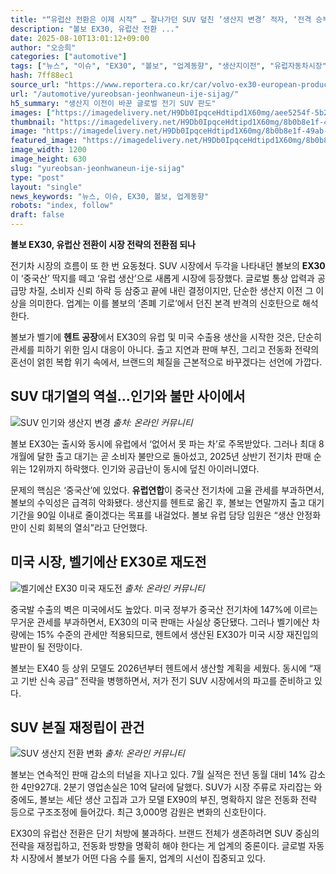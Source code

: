 ```yaml
---
title: "“유럽산 전환은 이제 시작” … 잘나가던 SUV 덮친 ’생산지 변경’ 적자, ‘전격 승부수’ 내건다"
description: "볼보 EX30, 유럽산 전환 ..."
date: 2025-08-10T13:01:12+09:00
author: "오승희"
categories: ["automotive"]
tags: ["뉴스", "이슈", "EX30", "볼보", "업계동향", "생산지이전", "유럽자동차시장"]
hash: 7ff88ec1
source_url: "https://www.reportera.co.kr/car/volvo-ex30-european-production/"
url: "/automotive/yureobsan-jeonhwaneun-ije-sijag/"
h5_summary: "생산지 이전이 바꾼 글로벌 전기 SUV 판도"
images: ["https://imagedelivery.net/H9Db0IpqceHdtipd1X60mg/aee5254f-5b21-4cb4-4a3c-dfa7ce46dd00/public", "https://imagedelivery.net/H9Db0IpqceHdtipd1X60mg/cfe0b056-3ec9-4774-44a0-30e1acc46d00/public", "https://imagedelivery.net/H9Db0IpqceHdtipd1X60mg/8b0b8e1f-49ab-4596-fd9d-40521bba8800/public", "https://imagedelivery.net/H9Db0IpqceHdtipd1X60mg/0a8859b8-a0d9-4f52-2992-86521ca5df00/public"]
thumbnail: "https://imagedelivery.net/H9Db0IpqceHdtipd1X60mg/8b0b8e1f-49ab-4596-fd9d-40521bba8800/public"
image: "https://imagedelivery.net/H9Db0IpqceHdtipd1X60mg/8b0b8e1f-49ab-4596-fd9d-40521bba8800/public"
featured_image: "https://imagedelivery.net/H9Db0IpqceHdtipd1X60mg/8b0b8e1f-49ab-4596-fd9d-40521bba8800/public"
image_width: 1200
image_height: 630
slug: "yureobsan-jeonhwaneun-ije-sijag"
type: "post"
layout: "single"
news_keywords: "뉴스, 이슈, EX30, 볼보, 업계동향"
robots: "index, follow"
draft: false
---
```


**볼보 EX30, 유럽산 전환이 시장 전략의 전환점 되나**

전기차 시장의 흐름이 또 한 번 요동쳤다. SUV 시장에서 두각을 나타내던 볼보의 **EX30**이 ‘중국산’ 딱지를 떼고 ‘유럽 생산’으로 새롭게 시장에 등장했다. 글로벌 통상 압력과 공급망 차질, 소비자 신뢰 하락 등 삼중고 끝에 내린 결정이지만, 단순한 생산지 이전 그 이상을 의미한다. 업계는 이를 볼보의 ‘존폐 기로’에서 던진 본격 반격의 신호탄으로 해석한다.

볼보가 벨기에 **헨트 공장**에서 EX30의 유럽 및 미국 수출용 생산을 시작한 것은, 단순히 관세를 피하기 위한 임시 대응이 아니다. 출고 지연과 판매 부진, 그리고 전동화 전략의 혼선이 얽힌 복합 위기 속에서, 브랜드의 체질을 근본적으로 바꾸겠다는 선언에 가깝다.

## SUV 대기열의 역설…인기와 불만 사이에서

![SUV 인기와 생산지 변경](https://imagedelivery.net/H9Db0IpqceHdtipd1X60mg/0a8859b8-a0d9-4f52-2992-86521ca5df00/public)
*출처: 온라인 커뮤니티*


볼보 EX30는 출시와 동시에 유럽에서 ‘없어서 못 파는 차’로 주목받았다. 그러나 최대 8개월에 달한 출고 대기는 곧 소비자 불만으로 돌아섰고, 2025년 상반기 전기차 판매 순위는 12위까지 하락했다. 인기와 공급난이 동시에 덮친 아이러니였다.

문제의 핵심은 ‘중국산’에 있었다. **유럽연합**이 중국산 전기차에 고율 관세를 부과하면서, 볼보의 수익성은 급격히 악화됐다. 생산지를 헨트로 옮긴 후, 볼보는 연말까지 출고 대기 기간을 90일 이내로 줄이겠다는 목표를 내걸었다. 볼보 유럽 담당 임원은 “생산 안정화만이 신뢰 회복의 열쇠”라고 단언했다.

## 미국 시장, 벨기에산 EX30로 재도전

![벨기에산 EX30 미국 재도전](https://imagedelivery.net/H9Db0IpqceHdtipd1X60mg/aee5254f-5b21-4cb4-4a3c-dfa7ce46dd00/public)
*출처: 온라인 커뮤니티*


중국발 수출의 벽은 미국에서도 높았다. 미국 정부가 중국산 전기차에 147%에 이르는 무거운 관세를 부과하면서, EX30의 미국 판매는 사실상 중단됐다. 그러나 벨기에산 차량에는 15% 수준의 관세만 적용되므로, 헨트에서 생산된 EX30가 미국 시장 재진입의 발판이 될 전망이다.

볼보는 EX40 등 상위 모델도 2026년부터 헨트에서 생산할 계획을 세웠다. 동시에 “재고 기반 신속 공급” 전략을 병행하면서, 저가 전기 SUV 시장에서의 파고를 준비하고 있다.

## SUV 본질 재정립이 관건

![SUV 생산지 전환 변화](https://imagedelivery.net/H9Db0IpqceHdtipd1X60mg/cfe0b056-3ec9-4774-44a0-30e1acc46d00/public)
*출처: 온라인 커뮤니티*


볼보는 연속적인 판매 감소의 터널을 지나고 있다. 7월 실적은 전년 동월 대비 14% 감소한 4만927대. 2분기 영업손실은 10억 달러에 달했다. SUV가 시장 주류로 자리잡는 와중에도, 볼보는 세단 생산 고집과 고가 모델 EX90의 부진, 명확하지 않은 전동화 전략 등으로 구조조정에 들어갔다. 최근 3,000명 감원은 변화의 신호탄이다.

EX30의 유럽산 전환은 단기 처방에 불과하다. 브랜드 전체가 생존하려면 SUV 중심의 전략을 재정립하고, 전동화 방향을 명확히 해야 한다는 게 업계의 중론이다. 글로벌 자동차 시장에서 볼보가 어떤 다음 수를 둘지, 업계의 시선이 집중되고 있다.
